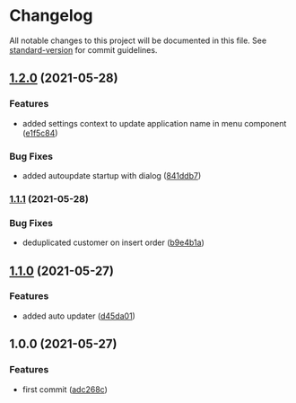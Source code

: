 # Changelog

All notable changes to this project will be documented in this file. See [standard-version](https://github.com/conventional-changelog/standard-version) for commit guidelines.

## [1.2.0](https://github.com/mancioshell/electron-virtual-pizzeria-assistant/compare/v1.1.1...v1.2.0) (2021-05-28)


### Features

* added settings context to update application name in menu component ([e1f5c84](https://github.com/mancioshell/electron-virtual-pizzeria-assistant/commit/e1f5c8416b1def1003f613455af26c0bd167f61f))


### Bug Fixes

* added autoupdate startup with dialog ([841ddb7](https://github.com/mancioshell/electron-virtual-pizzeria-assistant/commit/841ddb748c58d1856956de15baa8fd7767bf0436))

### [1.1.1](https://github.com/mancioshell/electron-virtual-pizzeria-assistant/compare/v1.1.0...v1.1.1) (2021-05-28)


### Bug Fixes

* deduplicated customer on insert order ([b9e4b1a](https://github.com/mancioshell/electron-virtual-pizzeria-assistant/commit/b9e4b1a451691bc211e2227669fcc4799cc6e537))

## [1.1.0](https://github.com/mancioshell/electron-virtual-pizzeria-assistant/compare/v1.0.0...v1.1.0) (2021-05-27)


### Features

* added auto updater ([d45da01](https://github.com/mancioshell/electron-virtual-pizzeria-assistant/commit/d45da01f8f9b3e49fe4a6c05b98ae7284bf4239f))

## 1.0.0 (2021-05-27)


### Features

* first commit ([adc268c](https://github.com/mancioshell/electron-virtual-pizzeria-assistant/commit/adc268c0e14d32274ba6b283a8c8a2be5726640c))
